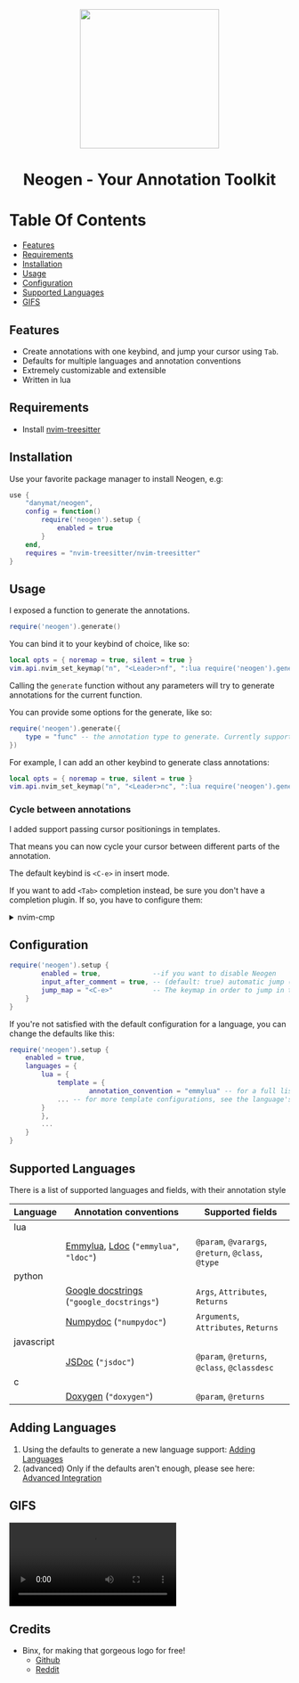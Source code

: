 <div align="center">
<img src="https://user-images.githubusercontent.com/5306901/130352268-226f51a7-b203-4e74-aa71-2e53cb276ac0.png" width=250><br>
	
# Neogen - Your Annotation Toolkit

</div>

# Table Of Contents

* [Features](#features)
* [Requirements](#requirements)
* [Installation](#installation)
* [Usage](#usage)
* [Configuration](#configuration)
* [Supported Languages](#supported-languages)
* [GIFS](#gifs)

## Features

- Create annotations with one keybind, and jump your cursor using `Tab`.
- Defaults for multiple languages and annotation conventions
- Extremely customizable and extensible
- Written in lua

## Requirements

- Install [nvim-treesitter](https://github.com/nvim-treesitter/nvim-treesitter)

## Installation

Use your favorite package manager to install Neogen, e.g:

```lua
use { 
    "danymat/neogen", 
    config = function()
        require('neogen').setup {
            enabled = true
        }
    end,
    requires = "nvim-treesitter/nvim-treesitter"
}
```

## Usage

I exposed a function to generate the annotations.

```lua
require('neogen').generate()
```

You can bind it to your keybind of choice, like so:

```lua
local opts = { noremap = true, silent = true }
vim.api.nvim_set_keymap("n", "<Leader>nf", ":lua require('neogen').generate()<CR>", opts)
```

Calling the `generate` function without any parameters will try to generate annotations for the current function.

You can provide some options for the generate, like so:

```lua
require('neogen').generate({
    type = "func" -- the annotation type to generate. Currently supported: func, class, type
})
```

For example, I can add an other keybind to generate class annotations:

```lua
local opts = { noremap = true, silent = true }
vim.api.nvim_set_keymap("n", "<Leader>nc", ":lua require('neogen').generate({ type = 'class' })<CR>", opts)
```

### Cycle between annotations

I added support passing cursor positionings in templates.

That means you can now cycle your cursor between different parts of the annotation.

The default keybind is `<C-e>` in insert mode. 

If you want to add `<Tab>` completion instead, be sure you don't have a completion plugin. If so, you have to configure them:

<details>
   <summary>nvim-cmp</summary>
  
```lua
local cmp = require('cmp')
local neogen = require('neogen')

local t = function(str)
    return vim.api.nvim_replace_termcodes(str, true, true, true)
end

local check_back_space = function()
    local col = vim.fn.col '.' - 1
    return col == 0 or vim.fn.getline('.'):sub(col, col):match '%s' ~= nil
end

cmp.setup {
    ...

    -- You must set mapping if you want.
    mapping = {
        ["<tab>"] = cmp.mapping(function(fallback)
            if vim.fn.pumvisible() == 1 then
                vim.fn.feedkeys(t("<C-n>"), "n")
            elseif neogen.jumpable() then
                vim.fn.feedkeys(t("<cmd>lua require('neogen').jump_next()<CR>"), "")
            elseif check_back_space() then
                vim.fn.feedkeys(t("<tab>"), "n")
            else
                fallback()
            end
        end, {
            "i",
            "s",
        }),
    },
    ...
}
```

  </details>

## Configuration

```lua
require('neogen').setup {
        enabled = true,             --if you want to disable Neogen
        input_after_comment = true, -- (default: true) automatic jump (with insert mode) on inserted annotation
        jump_map = "<C-e>"          -- The keymap in order to jump in the annotation fields (in insert mode)
    }
}
```

If you're not satisfied with the default configuration for a language, you can change the defaults like this:

```lua
require('neogen').setup {
    enabled = true,
	languages = {
	    lua = {
	        template = {
                    annotation_convention = "emmylua" -- for a full list of annotation_conventions, see supported-languages below,
		    ... -- for more template configurations, see the language's configuration file in configurations/{lang}.lua
		}
	    },
	    ...
    }
}
```

## Supported Languages

There is a list of supported languages and fields, with their annotation style

| Language | Annotation conventions | Supported fields |
|---|---|---|
| lua | | |
| | [Emmylua](https://emmylua.github.io/), [Ldoc](https://stevedonovan.github.io/ldoc/manual/doc.md.html) (`"emmylua"`, `"ldoc"`) | `@param`, `@varargs`, `@return`, `@class`, `@type` |
| python | | |
| | [Google docstrings](https://google.github.io/styleguide/pyguide.html) (`"google_docstrings"`) | `Args`, `Attributes`, `Returns` |
| | [Numpydoc](https://numpydoc.readthedocs.io/en/latest/format.html) (`"numpydoc"`)| `Arguments`, `Attributes`, `Returns`|
| javascript | | |
| | [JSDoc](https://jsdoc.app) (`"jsdoc"`) | `@param`, `@returns`, `@class`, `@classdesc` |
| c | | |
| | [Doxygen](https://www.doxygen.nl/manual/commands.html) (`"doxygen"`) | `@param`, `@returns` | 


## Adding Languages

1. Using the defaults to generate a new language support: [Adding Languages](./docs/adding-languages.md)
2. (advanced) Only if the defaults aren't enough, please see here: [Advanced Integration](./docs/advanced-integration.md)

## GIFS

![](./.images/recording_1.mov)

## Credits

- Binx, for making that gorgeous logo for free!
	- [Github](https://github.com/Binx-Codes/)
	- [Reddit](https://www.reddit.com/u/binxatmachine)
